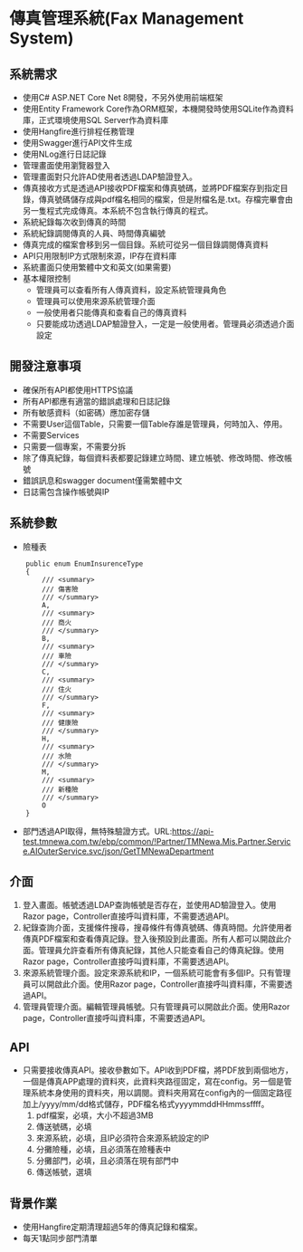 # 傳真管理系統(Fax Management System)
## 系統需求
- 使用C# ASP.NET Core Net 8開發，不另外使用前端框架
- 使用Entity Framework Core作為ORM框架，本機開發時使用SQLite作為資料庫，正式環境使用SQL Server作為資料庫
- 使用Hangfire進行排程任務管理
- 使用Swagger進行API文件生成
- 使用NLog進行日誌記錄
- 管理畫面使用瀏覽器登入
- 管理畫面對只允許AD使用者透過LDAP驗證登入。
- 傳真接收方式是透過API接收PDF檔案和傳真號碼，並將PDF檔案存到指定目錄，傳真號碼儲存成與pdf檔名相同的檔案，但是附檔名是.txt。存檔完畢會由另一隻程式完成傳真。本系統不包含執行傳真的程式。
- 系統紀錄每次收到傳真的時間
- 系統紀錄調閱傳真的人員、時間傳真編號
- 傳真完成的檔案會移到另一個目錄。系統可從另一個目錄調閱傳真資料
- API只用限制IP方式限制來源，IP存在資料庫
- 系統畫面只使用繁體中文和英文(如果需要)
- 基本權限控制
    - 管理員可以查看所有人傳真資料，設定系統管理員角色
    - 管理員可以使用來源系統管理介面
    - 一般使用者只能傳真和查看自己的傳真資料
    - 只要能成功透過LDAP驗證登入，一定是一般使用者。管理員必須透過介面設定
## 開發注意事項
- 確保所有API都使用HTTPS協議
- 所有API都應有適當的錯誤處理和日誌記錄
- 所有敏感資料（如密碼）應加密存儲
- 不需要User這個Table，只需要一個Table存誰是管理員，何時加入、停用。
- 不需要Services
- 只需要一個專案，不需要分拆
- 除了傳真紀錄，每個資料表都要記錄建立時間、建立帳號、修改時間、修改帳號
- 錯誤訊息和swagger document僅需繁體中文 
- 日誌需包含操作帳號與IP
## 系統參數
- 險種表
```
    public enum EnumInsurenceType
    {
        /// <summary>
        /// 傷害險
        /// </summary>
        A,
        /// <summary>
        /// 商火
        /// </summary>
        B,
        /// <summary>
        /// 車險
        /// </summary>
        C,
        /// <summary>
        /// 住火
        /// </summary>
        F,
        /// <summary>
        /// 健康險
        /// </summary>
        H,
        /// <summary>
        /// 水險
        /// </summary>
        M,
        /// <summary>
        /// 新種險
        /// </summary>
        O
    }
```
- 部門透過API取得，無特殊驗證方式。URL:https://api-test.tmnewa.com.tw/ebp/common/!Partner/TMNewa.Mis.Partner.Service.AIOuterService.svc/json/GetTMNewaDepartment
## 介面
1. 登入畫面。帳號透過LDAP查詢帳號是否存在，並使用AD驗證登入。使用Razor page，Controller直接呼叫資料庫，不需要透過API。
2. 紀錄查詢介面，支援條件搜尋，搜尋條件有傳真號碼、傳真時間。允許使用者傳真PDF檔案和查看傳真記錄。登入後預設到此畫面。所有人都可以開啟此介面。管理員允許查看所有傳真紀錄，其他人只能查看自己的傳真紀錄。使用Razor page，Controller直接呼叫資料庫，不需要透過API。
3. 來源系統管理介面。設定來源系統和IP，一個系統可能會有多個IP。只有管理員可以開啟此介面。使用Razor page，Controller直接呼叫資料庫，不需要透過API。
4. 管理員管理介面。編輯管理員帳號。只有管理員可以開啟此介面。使用Razor page，Controller直接呼叫資料庫，不需要透過API。
## API
- 只需要接收傳真API。接收參數如下。API收到PDF檔，將PDF放到兩個地方，一個是傳真APP處理的資料夾，此資料夾路徑固定，寫在config。另一個是管理系統本身使用的資料夾，用以調閱。資料夾用寫在config內的一個固定路徑加上/yyyy/mm/dd格式儲存，PDF檔名格式yyyymmddHHmmssffff。
    1. pdf檔案，必填，大小不超過3MB
    2. 傳送號碼，必填
    3. 來源系統，必填，且IP必須符合來源系統設定的IP
    4. 分攤險種，必填，且必須落在險種表中
    5. 分攤部門，必填，且必須落在現有部門中
    6. 傳送帳號，選填
  
## 背景作業
- 使用Hangfire定期清理超過5年的傳真記錄和檔案。
- 每天1點同步部門清單
